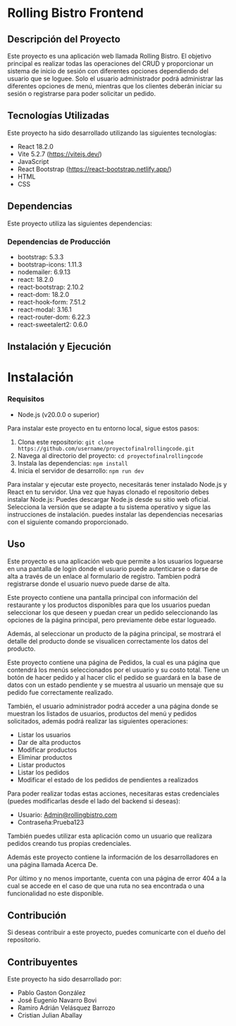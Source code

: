 # Rolling Bistro Frontend

## Descripción del Proyecto

Este proyecto es una aplicación web llamada Rolling Bistro. El objetivo principal es realizar todas las operaciones del CRUD y proporcionar un sistema de inicio de sesión con diferentes opciones dependiendo del usuario que se loguee. Solo el usuario administrador podrá administrar las diferentes opciones de menú, mientras que los clientes deberán iniciar su sesión o registrarse para poder solicitar un pedido.


## Tecnologías Utilizadas

Este proyecto ha sido desarrollado utilizando las siguientes tecnologías:

- React 18.2.0
- Vite 5.2.7 (https://vitejs.dev/)
- JavaScript
- React Bootstrap (https://react-bootstrap.netlify.app/)
- HTML
- CSS

## Dependencias

Este proyecto utiliza las siguientes dependencias:

### Dependencias de Producción

- bootstrap: 5.3.3
- bootstrap-icons: 1.11.3
- nodemailer: 6.9.13
- react: 18.2.0
- react-bootstrap: 2.10.2
- react-dom: 18.2.0
- react-hook-form: 7.51.2
- react-modal: 3.16.1
- react-router-dom: 6.22.3
- react-sweetalert2: 0.6.0

## Instalación y Ejecución

# Instalación
### Requisitos

- Node.js (v20.0.0 o superior)

Para instalar este proyecto en tu entorno local, sigue estos pasos:

1. Clona este repositorio: `git clone https://github.com/username/proyectofinalrollingcode.git`
2. Navega al directorio del proyecto: `cd proyectofinalrollingcode`
3. Instala las dependencias: `npm install`
4. Inicia el servidor de desarrollo: `npm run dev`

Para instalar y ejecutar este proyecto, necesitarás tener instalado Node.js y React en tu servidor. Una vez que hayas clonado el repositorio debes instalar Node.js: Puedes descargar Node.js desde su sitio web oficial. Selecciona la versión que se adapte a tu sistema operativo y sigue las instrucciones de instalación.
puedes instalar las dependencias necesarias con el siguiente comando proporcionado.

## Uso

Este proyecto es una aplicación web que permite a los usuarios loguearse en una pantalla de login donde el usuario puede autenticarse o darse de alta a través de un enlace al formulario de registro.
Tambien podrá registrarse donde el usuario nuevo puede darse de alta.

Este proyecto contiene una pantalla principal con información del restaurante y los productos disponibles para que los usuarios puedan
seleccionar los que deseen y puedan crear un pedido seleccionando las opciones de la página principal, pero previamente debe estar logueado.

Además, al seleccionar un producto de la página principal, se mostrará el detalle del producto donde se visualicen correctamente los datos del producto.

Este proyecto contiene una página de Pedidos, la cual es una página que contendrá los menús seleccionados por el usuario y su costo total. Tiene un botón de
hacer pedido y al hacer clic el pedido se guardará en la base de datos con un estado pendiente y se muestra al usuario un mensaje que su pedido fue correctamente realizado.

También, el usuario administrador podrá acceder a una página donde se muestran los listados de usuarios,
productos del menú y pedidos solicitados, además podrá realizar las siguientes operaciones:

- Listar los usuarios
- Dar de alta productos
- Modificar productos
- Eliminar productos
- Listar productos
- Listar los pedidos
- Modificar el estado de los pedidos de pendientes a realizados

Para poder realizar todas estas acciones, necesitaras estas credenciales (puedes modificarlas desde el lado del backend si deseas):
- Usuario: Admin@rollingbistro.com
- Contraseña:Prueba123

También puedes utilizar esta aplicación como un usuario que realizara pedidos creando tus propias credenciales.

Además este proyecto contiene la información de los desarrolladores en una página llamada Acerca De.

Por último y no menos importante, cuenta con una página de error 404 a la cual se accede en el caso de que una ruta no sea encontrada o una funcionalidad no este disponible.

## Contribución

Si deseas contribuir a este proyecto, puedes comunicarte con el dueño del repositorio.

## Contribuyentes
Este proyecto ha sido desarrollado por:
- Pablo Gaston González
- José Eugenio Navarro Bovi
- Ramiro Adrián Velásquez Barrozo
- Cristian Julian Aballay
